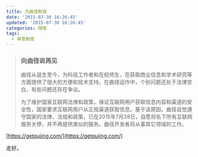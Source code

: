 ```yaml
---
title: 为曲径默哀
date: '2015-07-30 16:26:45'
updated: '2015-07-30 16:26:45'
categories: 随笔
tags:
  - 审查制度
---
```



> ### 向曲径说再见
> 
> 曲径从诞生至今，为科技工作者和在校师生，在获取商业信息和学术研究等方面提供了很大的方便和技术支持。在曲径运作中，个别问题还处于法律空白，有些问题还存在争议。
> 
> 为了维护国家互联网法律和政策，保证互联网用户获取信息内容和渠道的安全性，国家要求互联网用户从正规渠道获取信息。基于该原因，曲径自觉遵守国家的法律、法规和政策，已在2015年7月28日，自愿将名下所有互联网服务关停，并不再提供类似的服务。曲径开发者将从事其它领域的工作。

[https://getqujing.com/](https://getqujing.com/)

走好。




